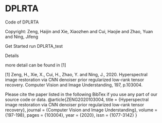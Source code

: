 # DPLRTA

Code of DPLRTA

Copyright: Zeng, Haijin and Xie, Xiaozhen and Cui, Haojie and Zhao, Yuan and Ning, Jifeng

Get Started run DPLRTA_test

Details

more detail can be found in [1]

[1] Zeng, H., Xie, X., Cui, H., Zhao, Y. and Ning, J., 2020. Hyperspectral image restoration via CNN denoiser prior regularized low-rank tensor recovery. Computer Vision and Image Understanding, 197, p.103004.

Please cite the paper listed in the following BibTex if you use any part of our source code or data.
@article{ZENG2020103004,
title = {Hyperspectral image restoration via CNN denoiser prior regularized low-rank tensor recovery},
journal = {Computer Vision and Image Understanding},
volume = {197-198},
pages = {103004},
year = {2020},
issn = {1077-3142}
}
